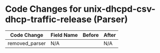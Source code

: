 # Code Changes for unix-dhcpd-csv-dhcp-traffic-release (Parser)

| Code Change | Field Name | Before | After |
|-------------|------------|--------|-------|
| removed_parser | N/A |  | N/A |